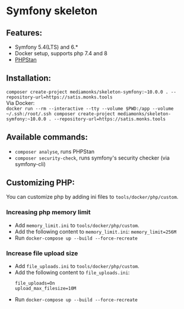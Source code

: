 # Symfony skeleton

## Features:
- Symfony 5.4(LTS) and 6.*
- Docker setup, supports php 7.4 and 8
- [PHPStan](https://phpstan.org/)

## Installation:
```composer create-project mediamonks/skeleton-symfony:~10.0.0 . --repository-url=https://satis.monks.tools```  
Via Docker:   
```docker run --rm --interactive --tty --volume $PWD:/app --volume ~/.ssh:/root/.ssh composer create-project mediamonks/skeleton-symfony:~10.0.0 . --repository-url=https://satis.monks.tools```

## Available commands:
- `composer analyse`, runs PHPStan
- `composer security-check`, runs symfony's security checker (via symfony-cli)

## Customizing PHP:  
You can customize php by adding ini files to `tools/docker/php/custom`.  

### Increasing php memory limit
- Add `memory_limit.ini` to `tools/docker/php/custom`.  
- Add the following content to `memory_limit.ini`: `memory_limit=256M`
- Run `docker-compose up --build --force-recreate`

### Increase file upload size
- Add `file_uploads.ini` to `tools/docker/php/custom`.
- Add the following content to `file_uploads.ini`:   
  ```
  file_uploads=On
  upload_max_filesize=10M
  ```
- Run `docker-compose up --build --force-recreate`
